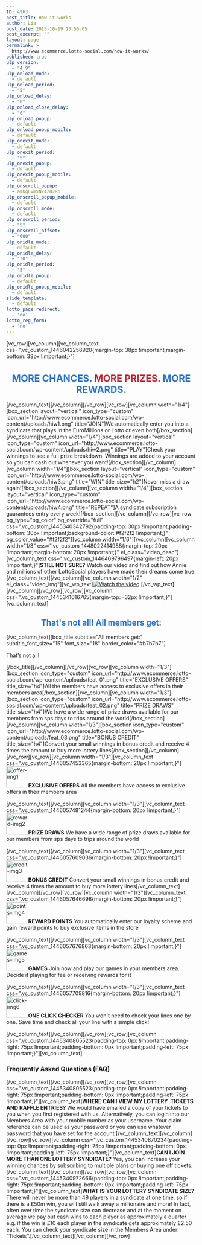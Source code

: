 ```yaml
---
ID: 4963
post_title: How it works
author: Lia
post_date: 2015-10-19 13:55:05
post_excerpt: ""
layout: page
permalink: >
  http://www.ecommerce.lotto-social.com/how-it-works/
published: true
ulp_version:
  - "4.9"
ulp_onload_mode:
  - default
ulp_onload_period:
  - "5"
ulp_onload_delay:
  - "0"
ulp_onload_close_delay:
  - "0"
ulp_onload_popup:
  - default
ulp_onload_popup_mobile:
  - default
ulp_onexit_mode:
  - default
ulp_onexit_period:
  - "5"
ulp_onexit_popup:
  - default
ulp_onexit_popup_mobile:
  - default
ulp_onscroll_popup:
  - amkgLvmxNZ4ZD2Rb
ulp_onscroll_popup_mobile:
  - default
ulp_onscroll_mode:
  - default
ulp_onscroll_period:
  - "5"
ulp_onscroll_offset:
  - "600"
ulp_onidle_mode:
  - default
ulp_onidle_delay:
  - "30"
ulp_onidle_period:
  - "5"
ulp_onidle_popup:
  - default
ulp_onidle_popup_mobile:
  - default
slide_template:
  - default
lotto_page_redirect:
  - 'no'
lotto_reg_form:
  - 'no'
---
```

[vc_row][vc_column][vc_column_text css=".vc_custom_1446042258920{margin-top: 38px !important;margin-bottom: 38px !important;}"]
<h1 style="color: #2f76d2; font-size: 25px; text-align: center;"><strong>MORE CHANCES. <span style="color: #ca2835;">MORE PRIZES. </span>MORE REWARDS.</strong></h1>
[/vc_column_text][/vc_column][/vc_row][vc_row][vc_column width="1/4"][box_section layout="vertical" icon_type="custom" icon_url="http://www.ecommerce.lotto-social.com/wp-content/uploads/hiw1.png" title="JOIN"]We automatically enter you into a syndicate that plays in the EuroMillions or Lotto or even both[/box_section][/vc_column][vc_column width="1/4"][box_section layout="vertical" icon_type="custom" icon_url="http://www.ecommerce.lotto-social.com/wp-content/uploads/hiw2.png" title="PLAY"]Check your winnings to see a full prize breakdown. Winnings are added to your account so you can cash out whenever you want![/box_section][/vc_column][vc_column width="1/4"][box_section layout="vertical" icon_type="custom" icon_url="http://www.ecommerce.lotto-social.com/wp-content/uploads/hiw3.png" title="WIN" title_size="h2"]Never miss a draw again![/box_section][/vc_column][vc_column width="1/4"][box_section layout="vertical" icon_type="custom" icon_url="http://www.ecommerce.lotto-social.com/wp-content/uploads/hiw4.png" title="REPEAT"]A syndicate subscription guarantees entry every week![/box_section][/vc_column][/vc_row][vc_row bg_type="bg_color" bg_override="full" css=".vc_custom_1445340342792{padding-top: 30px !important;padding-bottom: 30px !important;background-color: #f2f2f2 !important;}" bg_color_value="#f2f2f2"][vc_column width="1/6"][/vc_column][vc_column width="1/3" css=".vc_custom_1448022414988{margin-top: 20px !important;margin-bottom: 20px !important;}" el_class="video_desc"][vc_column_text css=".vc_custom_1446469796497{margin-left: 20px !important;}"]<strong>STILL NOT SURE?</strong>
Watch our video and find out how Annie and
millions of other LottoSocial players have made
their dreams come true.[/vc_column_text][/vc_column][vc_column width="1/2" el_class="video_img"][vc_wp_text]<a class="wistia-popover[height=360,playerColor=7b796a,width=640]" href="//fast.wistia.net/embed/iframe/acr33o7op8?popover=true"><img src="http://www.ecommerce.lotto-social.com/wp-content/uploads/video_thumb.jpg" alt="Watch the video" /></a>
<script src="//fast.wistia.com/assets/external/popover-v1.js"></script>[/vc_wp_text][/vc_column][/vc_row][vc_row][vc_column css=".vc_custom_1445341016765{margin-top: -32px !important;}"][vc_column_text]
<h2 style="text-align: center; color: #2f76d2;">That's not all! All members get:</h2>
[/vc_column_text][box_title subtitle="All members get:" subtitle_font_size="15" font_size="18" border_color="#b7b7b7"]
<p class="p1"><span class="s1">That’s not all!</span></p>
[/box_title][/vc_column][/vc_row][vc_row][vc_column width="1/3"][box_section icon_type="custom" icon_url="http://www.ecommerce.lotto-social.com/wp-content/uploads/feat_01.png" title="EXCLUSIVE OFFERS" title_size="h4"]All the members have access to exclusive offers in their members area[/box_section][/vc_column][vc_column width="1/3"][box_section icon_type="custom" icon_url="http://www.ecommerce.lotto-social.com/wp-content/uploads/feat_02.png" title="PRIZE DRAWS" title_size="h4"]We have a wide range of prize draws available for our members from sps days to trips around the world[/box_section][/vc_column][vc_column width="1/3"][box_section icon_type="custom" icon_url="http://www.ecommerce.lotto-social.com/wp-content/uploads/feat_03.png" title="BONUS CREDIT" title_size="h4"]Convert your small winnings in bonus credit and receive 4 times the amount to buy more lottery lines[/box_section][/vc_column][/vc_row][vc_row][vc_column width="1/3"][vc_column_text css=".vc_custom_1446057453365{margin-bottom: 20px !important;}"]<img class="alignleft size-full wp-image-5142" src="http://www.ecommerce.lotto-social.com/wp-content/uploads/offer-img1.png" alt="offer-img1" width="58" height="56" /><strong>EXCLUSIVE OFFERS</strong>
All the members have access to exclusive offers in their members area
<div style="padding-top: 15px;"></div>
[/vc_column_text][/vc_column][vc_column width="1/3"][vc_column_text css=".vc_custom_1446057481244{margin-bottom: 20px !important;}"]<img class="alignleft size-full wp-image-5143" src="http://www.ecommerce.lotto-social.com/wp-content/uploads/reward-img2.png" alt="reward-img2" width="58" height="56" /><strong>PRIZE DRAWS</strong>
We have a wide range of prize draws available for our members from sps days to trips around the world
<div style="padding-top: 15px;"></div>
[/vc_column_text][/vc_column][vc_column width="1/3"][vc_column_text css=".vc_custom_1446057609036{margin-bottom: 20px !important;}"]<img class="alignleft size-full wp-image-5144" src="http://www.ecommerce.lotto-social.com/wp-content/uploads/credit-img3.png" alt="credit-img3" width="58" height="56" /><strong>BONUS CREDIT</strong>
Convert your small winnings in bonus credit and receive 4 times the amount to buy more lottery lines[/vc_column_text][/vc_column][/vc_row][vc_row][vc_column width="1/3"][vc_column_text css=".vc_custom_1446057646698{margin-bottom: 20px !important;}"]<img class="alignleft size-full wp-image-5147" src="http://www.ecommerce.lotto-social.com/wp-content/uploads/points-img4.png" alt="points-img4" width="58" height="56" /><strong>REWARD POINTS</strong>
You automatically enter our loyalty scheme and gain reward points to buy exclusive items in the store
<div style="padding-top: 15px;"></div>
[/vc_column_text][/vc_column][vc_column width="1/3"][vc_column_text css=".vc_custom_1446057676863{margin-bottom: 20px !important;}"]<img class="alignleft size-full wp-image-5148" src="http://www.ecommerce.lotto-social.com/wp-content/uploads/games-img5.png" alt="games-img5" width="58" height="56" /><strong>GAMES</strong>
Join now and play our games in your members area. Decide it playing for fee or receiving rewards for it
<div style="padding-top: 15px;"></div>
[/vc_column_text][/vc_column][vc_column width="1/3"][vc_column_text css=".vc_custom_1446057709816{margin-bottom: 20px !important;}"]<img class="alignleft size-full wp-image-5149" src="http://www.ecommerce.lotto-social.com/wp-content/uploads/click-img6.png" alt="click-img6" width="58" height="56" /><strong>ONE CLICK CHECKER</strong>
You won't need to check your lines one by one. Save time and check all your line with a simple click!
<div style="padding-top: 15px;"></div>
[/vc_column_text][/vc_column][/vc_row][vc_row][vc_column css=".vc_custom_1445340805523{padding-top: 0px !important;padding-right: 75px !important;padding-bottom: 0px !important;padding-left: 75px !important;}"][vc_column_text]
<h3><strong>Frequently Asked Questions (FAQ)</strong></h3>
[/vc_column_text][/vc_column][/vc_row][vc_row][vc_column css=".vc_custom_1445340805523{padding-top: 0px !important;padding-right: 75px !important;padding-bottom: 0px !important;padding-left: 75px !important;}"][vc_column_text]<strong>WHERE CAN I VIEW MY LOTTERY  TICKETS AND RAFFLE ENTRIES?</strong>
We would have emailed a copy of your tickets to you when you first registered with us. Alternatively, you can login into our Members Area with your mobile number as your username. Your claim reference can be used as your password or you can use whatever password that you have set for the account.[/vc_column_text][/vc_column][/vc_row][vc_row][vc_column css=".vc_custom_1445340870234{padding-top: 0px !important;padding-right: 75px !important;padding-bottom: 0px !important;padding-left: 75px !important;}"][vc_column_text]<strong>CAN I JOIN MORE THAN ONE LOTTERY SYNDICATE?</strong>
Yes, you can increase your winning chances by subscribing to multiple plans or buying one off tickets.[/vc_column_text][/vc_column][/vc_row][vc_row][vc_column css=".vc_custom_1445340972666{padding-top: 0px !important;padding-right: 75px !important;padding-bottom: 0px !important;padding-left: 75px !important;}"][vc_column_text]<strong>WHAT IS YOUR LOTTERY SYNDICATE SIZE?</strong>
There will never be more than 49 players in a syndicate at one time, so if there is a £50m win, you will still walk away a millionaire and more! In fact, often over time the syndicate size can decrease and at the moment on average we pay out cash wins to each player as approximately a quarter e.g. if the win is £10 each player in the syndicate gets approximately £2.50 each. You can check your syndicate size in the Members Area under “Tickets”.[/vc_column_text][/vc_column][/vc_row]